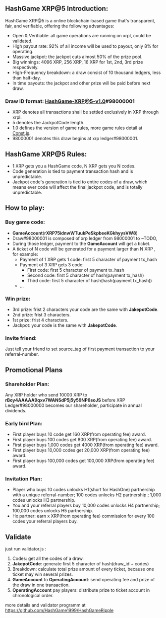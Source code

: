 ## HashGame XRP@5  Introduction:
HashGame XRP@5 is a online blockchain-based game that's transparent, fair, and verifiable, offering the following advantages:
- Open & Verifiable: all game operations are running on xrpl, could be validated.
- High payout rate: 92% of all income will be used to payout, only 8% for operating.
- Massive jackpot: the jackpot cuts almost 50% of the prize pool.
- Big winnings: 4096 XRP, 256 XRP, 16 XRP for 1st, 2nd, 3rd prize respectively.
- High-Frequency breakdown: a draw consist of 10 thousand ledgers, less than half-day.
- In time payouts: the jackpot and other prize will be paid before next draw.

### Draw ID format: HashGame-XRP@5-v1.0#98000001
- XRP denotes all transactions shall be settled exclusively in XRP through xrpl.
- 5 denotes the JackpotCode length.
- 1.0 defines the version of game rules, more game rules detail at [Const.js](https://github.com/HashGame1999/HashGameRipple/blob/main/Const.js).
- 98000001 denotes this draw begins at xrp ledger#98000001.

## HashGame XRP@5  Rules:
- 1 XRP gets you a HashGame code, N XRP gets you N codes.
- Code generation is tied to payment transaction hash and is unpredictable.
- Jackpot code's generation is tied to entire codes of a draw, which means ever code will affect the final jackpot code, and is totally unpredictable.

## How to play:
### Buy game code:
-  **GameAccount**(**rXRP75idnwWTuukPeSkpbeeKGkhyysVW8**)
- Draw#98000001 is composed of xrp ledger from 98000001 to ~TODO,
- During those ledger, payment to the **GameAccount** will get a ticket.
- A ticket of N code will be generated for a payment larger than N XRP , for example: 
	- Payment of 1 XRP gets 1 code: first 5 character of payment tx_hash
	- Payment of 3 XRP gets 3 code:
		- First code: first 5 character of payment tx_hash
		- Second code:  first 5 character of hash(payment tx_hash)
		- Third code:  first 5 character of hash(hash(payment tx_hash))
	- ...

### Win prize:
- 3rd prize: frist 2 characters your code are the same with **JakepotCode**.
- 2nd prize: frist 3 characters.
- 1st prize: frist 4 characters.
- Jackpot: your code is the same with **JakepotCode**.

### Invite friend: 
Just tell your friend to set source_tag of first payment transaction to your referral-number.

## Promotional Plans
### Shareholder Plan: 
Any XRP holder who send 10000 XRP to **rBoy4AAAAA9qxv7WANSdP5j5y59NP6soJS** before XRP Ledger#98000000 becomes our shareholder, participate in annual dividends.

### Early bird Plan:
- First player buys 10 code get 160 XRP(from operating fee) award.
- First player buys 100 codes get 800 XRP(from operating fee) award.
- First player buys 1,000 codes get 4000 XRP(from operating fee) award.
- First player buys 10,000 codes get 20,000 XRP(from operating fee) award.
- First player buys 100,000 codes get 100,000 XRP(from operating fee) award.
### Invitation Plan:
- Player who buys 10 codes unlocks H1(short for HashOne) partnership with a unique referral-number; 100 codes unlocks H2 partnership ; 1,000 codes unlocks H3 partnership.
- You and your referral players buy 10,000 codes unlocks H4 partnership; 100,000 codes unlocks H5 partnership.
- Hx partner: earn x XRP(from operating fee) commission for every 100 codes your referral players buy.

## Validate
just run validator.js :
1. Codes: get all the codes of a draw.
2. **JakepotCode**: generate first 5 character of hash(draw_id + codes)
3. Breakdown: calculate total prize amount of every ticket, because one ticket may win several prizes.
4. **GameAccount** to **OperatingAccount**: send operating fee and prize of the draw in one transaction.
5. **OperatingAccount** pay players: distribute prize to ticket account in chronological order.

more details and validator programm at https://github.com/HashGame1999/HashGameRipple
